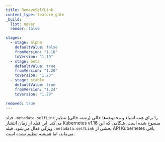 ```yaml
---
title: RemoveSelfLink
content_type: feature_gate
_build:
  list: never
  render: false

stages:
  - stage: alpha 
    defaultValue: false
    fromVersion: "1.16"
    toVersion: "1.19"
  - stage: beta
    defaultValue: true
    fromVersion: "1.20"  
    toVersion: "1.23" 
  - stage: stable
    defaultValue: true
    fromVersion: "1.24"  
    toVersion: "1.29"

removed: true
---
```

فیلد `.metadata.selfLink` را برای همه اشیاء و مجموعه‌ها خالی (رشته خالی) تنظیم می‌کند. این فیلد از زمان انتشار Kubernetes v1.16 منسوخ شده است. هنگامی که این ویژگی فعال می‌شود، فیلد `.metadata.selfLink` بخشی از API Kubernetes باقی می‌ماند، اما همیشه تنظیم نشده است.
